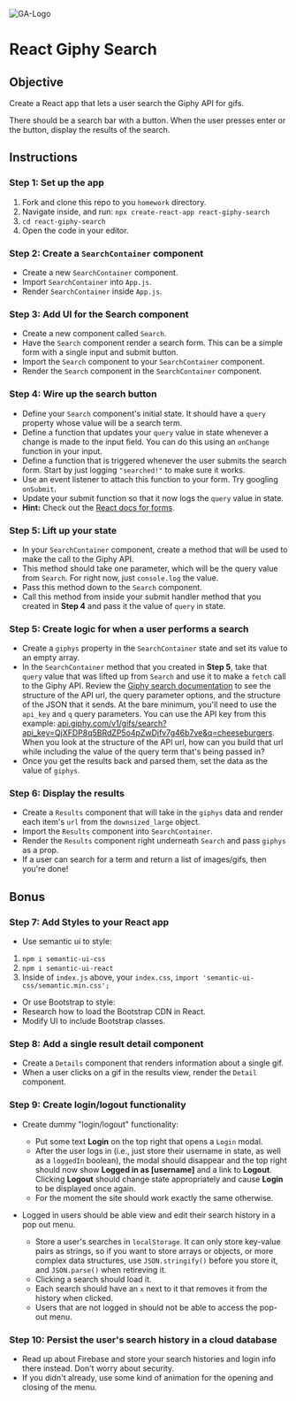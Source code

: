 ![GA-Logo](https://camo.githubusercontent.com/6ce15b81c1f06d716d753a61f5db22375fa684da/68747470733a2f2f67612d646173682e73332e616d617a6f6e6177732e636f6d2f70726f64756374696f6e2f6173736574732f6c6f676f2d39663838616536633963333837313639306533333238306663663535376633332e706e67)

# React Giphy Search


## Objective

Create a React app that lets a user search the Giphy API for gifs. 

There should be a search bar with a button. When the user presses enter or the button, display the results of the search.


## Instructions

### Step 1: Set up the app

1. Fork and clone this repo to you `homework` directory.
2. Navigate inside, and run: `npx create-react-app react-giphy-search`
3. `cd react-giphy-search`
4. Open the code in your editor.

### Step 2: Create a `SearchContainer` component

- Create a new `SearchContainer` component.
- Import `SearchContainer` into `App.js`.
- Render `SearchContainer` inside `App.js`.

### Step 3: Add UI for the Search component

- Create a new component called `Search`.
- Have the `Search` component render a search form. This can be a simple form with a single input and submit button.
- Import the `Search` component to your `SearchContainer` component.
- Render the `Search` component in the `SearchContainer` component.

### Step 4: Wire up the search button

- Define your `Search` component's initial state. It should have a `query` property whose value will be a search term.
- Define a function that updates your `query` value in state whenever a change is made to the input field. You can do this using an `onChange` function in your input.
- Define a function that is triggered whenever the user submits the search form. Start by just logging `"searched!"` to make sure it works.
- Use an event listener to attach this function to your form. Try googling `onSubmit`.
- Update your submit function so that it now logs the `query` value in state.
- **Hint:** Check out the [React docs for forms](https://reactjs.org/docs/forms.html).

### Step 5: Lift up your state

- In your `SearchContainer` component, create a method that will be used to make the call to the Giphy API.
- This method should take one parameter, which will be the query value from `Search`. For right now, just `console.log` the value.
- Pass this method down to the `Search` component.
- Call this method from inside your submit handler method that you created in **Step 4** and pass it the value of `query` in state.

### Step 5: Create logic for when a user performs a search

- Create a `giphys` property in the `SearchContainer` state and set its value to an empty array.
- In the `SearchContainer` method that you created in **Step 5**, take that `query` value that was lifted up from `Search` and use it to make a `fetch` call to the Giphy API. Review the [Giphy search documentation](https://developers.giphy.com/docs/api/endpoint/#search) to see the structure of the API url, the query parameter options, and the structure of the JSON that it sends. At the bare minimum, you'll need to use the `api_key` and `q` query parameters. You can use the API key from this example: [api.giphy.com/v1/gifs/search?api_key=QjXFDP8q5BRdZP5o4pZwDjfv7g46b7ve&q=cheeseburgers](api.giphy.com/v1/gifs/search?api_key=QjXFDP8q5BRdZP5o4pZwDjfv7g46b7ve&q=cheeseburgers). When you look at the structure of the API url, how can you build that url while including the value of the query term that's being passed in?
- Once you get the results back and parsed them, set the data as the value of `giphys`.

### Step 6: Display the results

- Create a `Results` component that will take in the `giphys` data and render each item's `url` from the `downsized_large` object.
- Import the `Results` component into `SearchContainer`.
- Render the `Results` component right underneath `Search` and pass `giphys` as a prop.
- If a user can search for a term and return a list of images/gifs, then you're done!


## Bonus

### Step 7: Add Styles to your React app

- Use semantic ui to style:
1. `npm i semantic-ui-css`
2. `npm i semantic-ui-react`
3. Inside of `index.js` above, your `index.css`, `import 'semantic-ui-css/semantic.min.css';`

- Or use Bootstrap to style:
- Research how to load the Bootstrap CDN in React.
- Modify UI to include Bootstrap classes.

### Step 8: Add a single result detail component

- Create a `Details` component that renders information about a single gif.
- When a user clicks on a gif in the results view, render the `Detail` component.

### Step 9: Create login/logout functionality

- Create dummy "login/logout" functionality:
    * Put some text **Login** on the top right that opens a `Login` modal.
    * After the user logs in (i.e., just store their username in state, as well as a `loggedIn` boolean), the modal should disappear and the top right should now show **Logged in as [username]** and a link to **Logout**. Clicking **Logout** should change state appropriately and cause **Login** to be displayed once again.
    * For the moment the site should work exactly the same otherwise.

- Logged in users should be able view and edit their search history in a pop out menu.
    * Store a user's searches in `localStorage`. It can only store key-value pairs as strings, so if you want to store arrays or objects, or more complex data structures, use `JSON.stringify()` before you store it, and `JSON.parse()` when retireving it.
    * Clicking a search should load it.
    * Each search should have an `x` next to it that removes it from the history when clicked.
    * Users that are not logged in should not be able to access the pop-out menu.
   
### Step 10: Persist the user's search history in a cloud database

- Read up about Firebase and store your search histories and login info there instead. Don't worry about security.
- If you didn't already, use some kind of animation for the opening and closing of the menu.